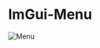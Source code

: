 # ImGui-Menu

![Menu](https://github.com/Syrins/ImGui-Menu/assets/67106364/48a4aad2-7806-42d3-b2c6-e25f78a5ef84)
